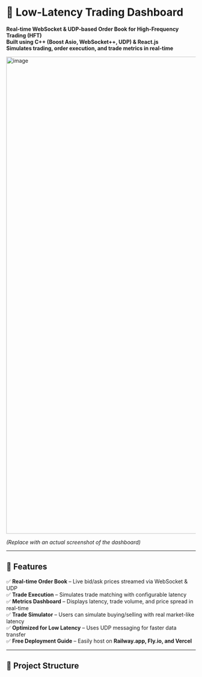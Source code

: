# 🚀 Low-Latency Trading Dashboard
**Real-time WebSocket & UDP-based Order Book for High-Frequency Trading (HFT)**  
**Built using C++ (Boost Asio, WebSocket++, UDP) & React.js**  
**Simulates trading, order execution, and trade metrics in real-time**

<img width="1266" alt="image" src="https://github.com/user-attachments/assets/96e613f6-aa5b-40e1-9d93-8522c5118709" />

*(Replace with an actual screenshot of the dashboard)*

---

## 📌 Features
✅ **Real-time Order Book** – Live bid/ask prices streamed via WebSocket & UDP  
✅ **Trade Execution** – Simulates trade matching with configurable latency  
✅ **Metrics Dashboard** – Displays latency, trade volume, and price spread in real-time  
✅ **Trade Simulator** – Users can simulate buying/selling with real market-like latency  
✅ **Optimized for Low Latency** – Uses UDP messaging for faster data transfer  
✅ **Free Deployment Guide** – Easily host on **Railway.app, Fly.io, and Vercel**

---

## 📂 Project Structure
